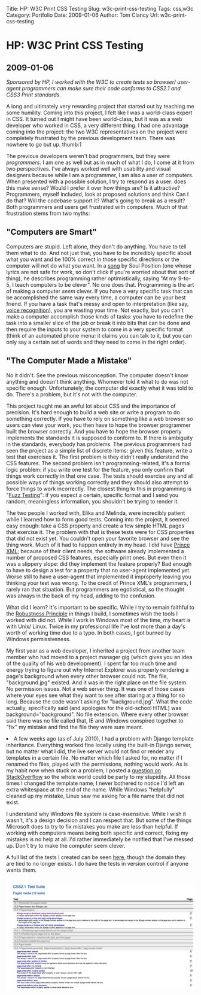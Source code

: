 Title: HP: W3C Print CSS Testing
Slug: w3c-print-css-testing
Tags: css,w3c
Category: Portfolio
Date: 2009-01-06
Author: Tom Clancy
Url: w3c-print-css-testing

# HP: W3C Print CSS Testing

## 2009-01-06

_Sponsored by HP, I worked with the W3C to create tests so browser/ user-agent programmers can make sure their code conforms to CSS2.1 and CSS3 Print standards._

<p>A long and ultimately very rewarding project that started out by teaching me some humility. Coming into this project, I felt like I was a world-class expert in CSS. It turned out I might have been world-class, but it was as a web developer who worked in CSS, a very different thing. I had one advantage coming into the project: the two W3C representatives on the project were completely frustrated by the previous development team. There was nowhere to go but up. thumb:1&nbsp;</p>
<p>The previous developers weren't bad programmers, but they were <em>programmers</em>. I am one as well but as in much of what I do, I come at it from two perspectives. I've always worked well with usability and visual designers because while I am a programmer, I am also a user of computers. When presented with a possible solution, I try to respond as a user: does this make sense? Would I prefer it over how things are? Is it attractive? Programmers, myself included, look at proposed solutions and think Can I do that? Will the codebase support it? What's going to break as a result? Both programmers and users get frustrated with computers. Much of that frustration stems from two myths:</p>
<h2>"Computers are Smart"</h2>
<p>Computers are stupid. Left alone, they don't do anything. You have to tell them what to do. And not just that, you have to be incredibly specific about what you want and be 100% correct in those specific directions or the computer will not do what you want. In a <a href="http://lyrics.wikia.com/Soul_Position:Fuckajob" target="_blank">song</a> by Soul Position (one whose lyrics are not safe for work, so don't click if you're worried about that sort of thing), he describes programming rather optimistically, saying "At my 9-to-5, I teach computers to be clever". No one does that. Programming is the art of making a computer <em>seem</em> clever. If you have a very specific task that can be accomplished the same way every time, a computer can be your best friend. If you have a task that's messy and open to interpretation (like say, <a href="http://www.codinghorror.com/blog/2010/06/whatever-happened-to-voice-recognition.html" target="_blank">voice recognition</a>), you are wasting your time. Not exactly, but you can't make a computer accomplish those kinds of tasks: you have to redefine the task into a smaller slice of the job or break it into bits that can be done and then require the inputs to your system to come in a very specific format (think of an automated phone menu: it claims you can talk to it, but you can only say a certain set of words and they need to come in the right order).</p>
<h2>"The Computer Made a Mistake"</h2>
<p>No it didn't. See the previous misconception. The computer doesn't know anything and doesn't think anything. Whomever told it what to do was not specific enough. Unfortunately, the computer did exactly what it was told to do. There's a problem, but it's not with the computer.</p>
<p>This project taught me an awful lot about CSS and the importance of precision. It's hard enough to build a web site or write a program to do something correctly. If you have to rely on something like a web browser so users can view your work, you then have to hope the browser programmer built the browser correctly. And you have to hope the browser properly implements the standards it is supposed to conform to. If there is ambiguity in the standards, everybody has problems. The previous programmers had seen the project as a simple list of discrete items: given this feature, write a test that exercises it. The first problem is they didn't really understand the CSS features. The second problem isn't programming-related, it's a formal logic problem: if you write one test for the feature, you only confirm that things work correctly in that one case. The tests should exercise any and all possible ways of things working correctly and they should also attempt to force things to work incorrectly. The closest thing to this in programming is "<a href="http://en.wikipedia.org/wiki/Fuzz_testing" target="_blank">Fuzz Testing</a>": if you expect a certain, specific format and I send you random, meaningless information, you shouldn't be trying to render it.</p>
<p>The two people I worked with, Elika and Melinda, were incredibly patient while I learned how to form good tests. Coming into the project, it seemed easy enough: take a CSS property and create a few simple HTML pages that exercise it. The problem with that is these tests were for CSS properties that did not exist yet. You couldn't open your favorite browser and see the thing work. Much of it had to happen entirely in my head. I did have <a href="http://www.princexml.com/" target="_blank">Prince XML</a>; because of their client needs, the software already implemented a number of proposed CSS features, especially print ones. But even then it was a slippery slope: did they implement the feature properly? Bad enough to have to design a test for a property that no user-agent implemented yet. Worse still to have a user-agent that implemented it improperly leaving you thinking your test was wrong. To the credit of Prince XML's programmers, I rarely ran that situation. But programmers are egotistical, so the thought was always in the back of my head, adding to the confusion.</p>
<p>What did I learn? It's important to be specific. While I try to remain faithful to the <a href="http://en.wikipedia.org/wiki/Robustness_principle" target="_blank">Robustness Principle</a> in things I build, I sometimes wish the tools I worked with did not. While I work in Windows most of the time, my heart is with Unix/ Linux. Twice in my professional life I've lost more than a day's worth of working time due to a typo. In both cases, I got burned by Windows permissiveness.</p>
<p>My first year as a web developer, I inherited a project from another team member who had moved to a project manager gig (which gives you an idea of the quality of his web development). I spent far too much time and energy trying to figure out why Internet Explorer was properly rendering a page's background when every other browser could not. The file, "background.jpg" existed. And it was in the right place on the file system. No permission issues. Not a web server thing. It was one of those cases where your eyes see what they want to see after staring at a thing for so long. Because the code wasn't asking for "background.jpg". What the code actually, specifically said (and apologies for the old-school HTML) was background="background". No file extension. Where every other browser said there was no file called that, IE and Windows conspired together to "fix" my mistake and find the file they were sure meant.</p>
<li>A few weeks ago (as of July 2010), I had a problem with Django template inheritance. Everything worked fine locally using the built-in Django server, but no matter what I did, the live server would not find or render any templates in a certain file. No matter which file I asked for, no matter if I renamed the files, played with the permissions, nothing would work. As is my habit now when stuck on a problem, I posted a <a href="http://stackoverflow.com/questions/2978054/django-templatesyntaxerror-only-on-live-server-templates-exist" target="_blank">question on StackOverflow</a> so the whole world could be party to my stupidity. All those times I changed the template name, I never bothered to notice I'd left an extra whitespace at the end of the name. While Windows "helpfully" cleaned up my mistake, Linux saw me asking for a file name that did not exist.</li>
<p>I understand why Windows file system is case-insensitive. While I wish it wasn't, it's a design decision and I can respect that. But some of the things Microsoft does to try to fix mistakes you make are less than helpful. If working with computers means being both specific and correct, fixing my mistakes is no help at all. I'd rather immediately be notified that I've messed up. Don't try to make the computer seem clever.</p>
<p>A full list of the tests I created can be seen <a href="http://wiki.csswg.org/test/css2.1/submit" target="_blank">here</a>, though the domain they are tied to no longer exists. I do have the tests in version control if anyone wants them.</p><img src="/images/portfolio/W3C_Tests.png" alt="W3C Repository Some of my tests at the W3C" style="margin: 1em 0" />

